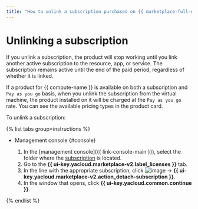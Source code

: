 ```yaml
---
title: "How to unlink a subscription purchased on {{ marketplace-full-name }}"
---
```


# Unlinking a subscription

If you unlink a subscription, the product will stop working until you link another active subscription to the resource, app, or service. The subscription remains active until the end of the paid period, regardless of whether it is linked.

If a product for {{ compute-name }} is available on both a subscription and `Pay as you go` basis, when you unlink the subscription from the virtual machine, the product installed on it will be charged at the `Pay as you go` rate. You can see the available pricing types in the product card.

To unlink a subscription:

{% list tabs group=instructions %}

- Management console {#console}

   1. In the [management console]({{ link-console-main }}), select the folder where the [subscription](../../concepts/users/subscription.md) is located.
   1. Go to the **{{ ui-key.yacloud.marketplace-v2.label_licenses }}** tab.
   1. In the line with the appropriate subscription, click ![image](../../../_assets/console-icons/ellipsis.svg) → **{{ ui-key.yacloud.marketplace-v2.action_detach-subscription }}**.
   1. In the window that opens, click **{{ ui-key.yacloud.common.continue }}**.

{% endlist %}
